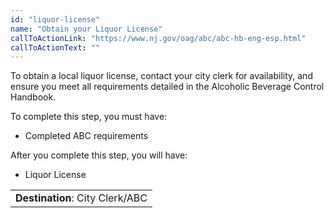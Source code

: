 ```yaml
---
id: "liquor-license"
name: "Obtain your Liquor License"
callToActionLink: "https://www.nj.gov/oag/abc/abc-hb-eng-esp.html"
callToActionText: ""
---
```


To obtain a local liquor license, contact your city clerk for availability, and ensure you meet all requirements detailed in the Alcoholic Beverage Control Handbook.
        
To complete this step, you must have:
- Completed ABC requirements

After you complete this step, you will have:
- Liquor License

||
|---|
| **Destination**: City Clerk/ABC |